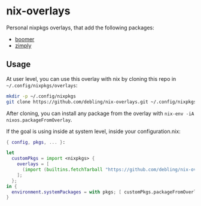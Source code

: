 # nix-overlays
Personal nixpkgs overlays, that add the following packages:
 - [boomer](https://github.com/tsoding/boomer)
 - [zimply](https://github.com/kimbauters/ZIMply)


## Usage

At user level, you can use this overlay with nix by cloning this repo in `~/.config/nixpkgs/overlays`:

```sh
mkdir -p ~/.config/nixpkgs
git clone https://github.com/debling/nix-overlays.git ~/.config/nixpkgs/overlays

```
After cloning, you can install any package from the overlay with `nix-env -iA nixos.packageFromOverlay`.

If the goal is using inside at system level, inside your configuration.nix:
```nix
{ config, pkgs, ... }:

let
  customPkgs = import <nixpkgs> {
    overlays = [
      (import (builtins.fetchTarball "https://github.com/debling/nix-overlays/archive/master.tar.gz"))
    ];
  };
in {
  environment.systemPackages = with pkgs; [ customPkgs.packageFromOverlay ];
}
```
